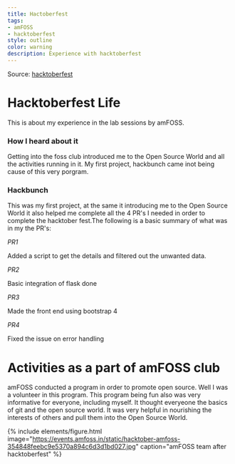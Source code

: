 ```yaml
---
title: Hactoberfest
tags:
- amFOSS
- hacktoberfest
style: outline
color: warning
description: Experience with hacktoberfest
---
```


Source: [hacktoberfest](https://hacktoberfest.digitalocean.com/)

# Hacktoberfest Life 

This is about my experience in the lab sessions by amFOSS.

### How I heard about it 

Getting into the foss club introduced me to the Open Source World and all the activities running in it. My first project, hackbunch came inot being cause of this very porgram. 

### Hackbunch

This was my first project, at the same it introducing me to the Open Source World it also helped me complete all the 4 PR's I needed in order to complete the hacktober fest.The following is a basic summary of what was in my the PR's:

*PR1*

Added a script to get the details and filtered out the unwanted data.

*PR2*

Basic integration of flask done

*PR3*

Made the front end using bootstrap 4

*PR4*

Fixed the issue on error handling

# Activities as a part of amFOSS club

amFOSS conducted a program in order to promote open source. Well I was a volunteer in this program. This program being fun also was very informative for everyone, including myself. It thought everyeone the basics of git and the open source world. It was very helpful in nourishing the interests of others and pull them into the Open Source World.

{% include elements/figure.html image="https://events.amfoss.in/static/hacktober-amfoss-354848feebc9e5370a894c6d3d1bd027.jpg" caption="amFOSS team after hacktoberfest" %}
